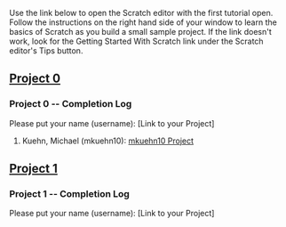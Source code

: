 Use the link below to open the Scratch editor with the first tutorial open. Follow the instructions on the right hand side of your window to learn the basics of Scratch as you build a small sample project. If the link doesn't work, look for the Getting Started With Scratch link under the Scratch editor's Tips button.

## <a href="http://scratch.mit.edu/projects/editor/?tip_bar=getStarted" target=new>Project 0</a>

### Project 0 -- Completion Log
Please put your name (username): [Link to your Project]   
1) Kuehn, Michael (mkuehn10): <a href="http://scratch.mit.edu/projects/26300805/" target=new>mkuehn10 Project</a>



## <a href="http://scratch.mit.edu/projects/editor/?tip_bar=hoc" target=new>Project 1</a>

### Project 1 -- Completion Log
Please put your name (username): [Link to your Project] 
